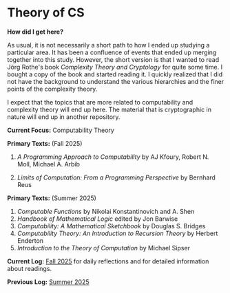# Theory of CS 

**How did I get here?** 

As usual, it is not necessarily a short path to how I ended up studying a particular area. It has been a confluence of events that ended up merging together into this study. However, the short version is that I wanted to read Jörg Rothe's book *Complexity Theory and Cryptology* for quite some time. I bought a copy of the book and started reading it. I quickly realized that I did not have the background to understand the various hierarchies and the finer points of the complexity theory. 

I expect that the topics that are more related to computability and complexity theory will end up here. The material that is cryptographic in nature will end up in another repository.

**Current Focus:** Computability Theory

**Primary Texts:** (Fall 2025)
1. *A Programming Approach to Computability* by AJ Kfoury, Robert N. Moll, Michael A. Arbib

2. *Limits of Computation: From a Programming Perspective* by Bernhard Reus

**Primary Texts:** (Summer 2025)

1. *Computable Functions* by Nikolai Konstantinovich and A. Shen
2. *Handbook of Mathematical Logic* edited by Jon Barwise
3. *Computability: A Mathematical Sketchbook* by Douglas S. Bridges
4. *Computability Theory: An Introduction to Recursion Theory* by Herbert Enderton
5. *Introduction to the Theory of Computation* by Michael Sipser

**Current Log:** [Fall 2025](./fall2025.md) for daily reflections and for detailed information about readings.

**Previous Log:** [Summer 2025](./summer2025.md) 
